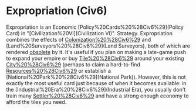 # Expropriation (Civ6)

Expropriation is an Economic [Policy%20Cards%20%28Civ6%29](Policy Card) in "[Civilization%20VI](Civilization VI)".
Strategy.
Expropriation combines the effects of [Colonization%20%28Civ6%29](Colonization) and [Land%20Surveyors%20%28Civ6%29](Land Surveyors), both of which are rendered [obsolete](obsolete) by it. It's useful if you plan on making a late-game push to expand your empire or buy [Tile%20%28Civ6%29](tiles) around your existing [City%20%28Civ6%29](cities) (perhaps to claim a hard-to-find [Resources%20%28Civ6%29](resource) or establish a [National%20Park%20%28Civ6%29](National Park)). However, this is not exactly the most useful card just because of when it becomes available: in the [Industrial%20Era%20%28Civ6%29](Industrial Era), you usually don't train many [Settler%20%28Civ6%29](Settlers) and have a strong enough economy to afford the tiles you need.
